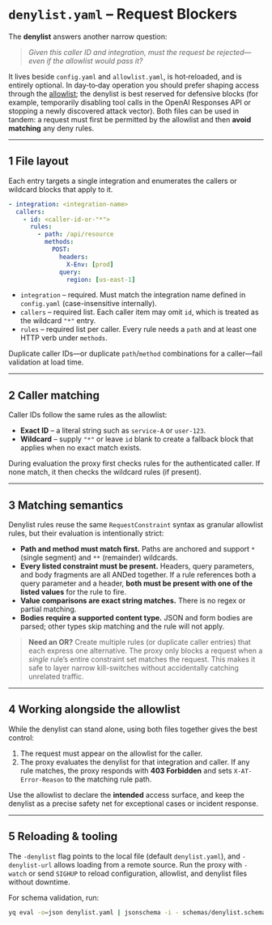 # `denylist.yaml` – Request Blockers

The **denylist** answers another narrow question:

> *Given this caller ID and integration, must the request be rejected—even if the allowlist would pass it?*

It lives beside `config.yaml` and `allowlist.yaml`, is hot‑reloaded, and is entirely optional. In day‑to‑day operation you should
prefer shaping access through the [allowlist](allowlist-config.md); the denylist is best reserved for defensive blocks (for
example, temporarily disabling tool calls in the OpenAI Responses API or stopping a newly discovered attack vector). Both files can be used in tandem: a
request must first be permitted by the allowlist and then **avoid matching** any deny rules.

---

## 1  File layout

Each entry targets a single integration and enumerates the callers or wildcard blocks that apply to it.

```yaml
- integration: <integration-name>
  callers:
    - id: <caller-id-or-"*">
      rules:
        - path: /api/resource
          methods:
            POST:
              headers:
                X-Env: [prod]
              query:
                region: [us-east-1]
```

* `integration` – required. Must match the integration name defined in `config.yaml` (case-insensitive internally).
* `callers` – required list. Each caller item may omit `id`, which is treated as the wildcard `"*"` entry.
* `rules` – required list per caller. Every rule needs a `path` and at least one HTTP verb under `methods`.

Duplicate caller IDs—or duplicate `path`/`method` combinations for a caller—fail validation at load time.

---

## 2  Caller matching

Caller IDs follow the same rules as the allowlist:

* **Exact ID** – a literal string such as `service-A` or `user-123`.
* **Wildcard** – supply `"*"` or leave `id` blank to create a fallback block that applies when no exact match exists.

During evaluation the proxy first checks rules for the authenticated caller. If none match, it then checks the wildcard rules (if
present).

---

## 3  Matching semantics

Denylist rules reuse the same `RequestConstraint` syntax as granular allowlist rules, but their evaluation is intentionally
strict:

* **Path and method must match first.** Paths are anchored and support `*` (single segment) and `**` (remainder) wildcards.
* **Every listed constraint must be present.** Headers, query parameters, and body fragments are all ANDed together. If a rule
  references both a query parameter and a header, **both must be present with one of the listed values** for the rule to fire.
* **Value comparisons are exact string matches.** There is no regex or partial matching.
* **Bodies require a supported content type.** JSON and form bodies are parsed; other types skip matching and the rule will not
  apply.

> **Need an OR?** Create multiple rules (or duplicate caller entries) that each express one alternative. The proxy only blocks a
> request when a *single* rule’s entire constraint set matches the request. This makes it safe to layer narrow kill-switches
> without accidentally catching unrelated traffic.

---

## 4  Working alongside the allowlist

While the denylist can stand alone, using both files together gives the best control:

1. The request must appear on the allowlist for the caller.
2. The proxy evaluates the denylist for that integration and caller. If any rule matches, the proxy responds with **403 Forbidden**
   and sets `X-AT-Error-Reason` to the matching rule path.

Use the allowlist to declare the **intended** access surface, and keep the denylist as a precise safety net for exceptional cases
or incident response.

---

## 5  Reloading & tooling

The `-denylist` flag points to the local file (default `denylist.yaml`), and `-denylist-url` allows loading from a remote source.
Run the proxy with `-watch` or send `SIGHUP` to reload configuration, allowlist, and denylist files without downtime.

For schema validation, run:

```bash
yq eval -o=json denylist.yaml | jsonschema -i - schemas/denylist.schema.json
```
